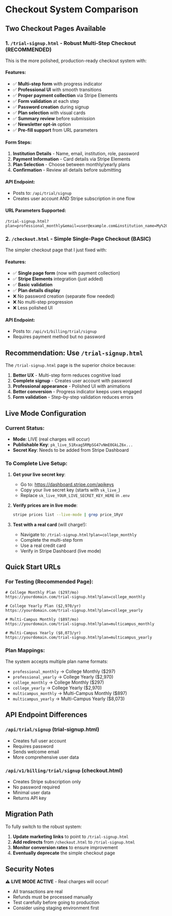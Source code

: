 # Checkout System Comparison

## Two Checkout Pages Available

### 1. `/trial-signup.html` - **Robust Multi-Step Checkout** (RECOMMENDED)

This is the more polished, production-ready checkout system with:

#### Features:
- ✅ **Multi-step form** with progress indicator
- ✅ **Professional UI** with smooth transitions
- ✅ **Proper payment collection** via Stripe Elements
- ✅ **Form validation** at each step
- ✅ **Password creation** during signup
- ✅ **Plan selection** with visual cards
- ✅ **Summary review** before submission
- ✅ **Newsletter opt-in** option
- ✅ **Pre-fill support** from URL parameters

#### Form Steps:
1. **Institution Details** - Name, email, institution, role, password
2. **Payment Information** - Card details via Stripe Elements
3. **Plan Selection** - Choose between monthly/yearly plans
4. **Confirmation** - Review all details before submitting

#### API Endpoint:
- Posts to: `/api/trial/signup`
- Creates user account AND Stripe subscription in one flow

#### URL Parameters Supported:
```
/trial-signup.html?plan=professional_monthly&email=user@example.com&institution_name=My%20College
```

### 2. `/checkout.html` - **Simple Single-Page Checkout** (BASIC)

The simpler checkout page that I just fixed with:

#### Features:
- ✅ **Single page form** (now with payment collection)
- ✅ **Stripe Elements** integration (just added)
- ✅ **Basic validation**
- ✅ **Plan details display**
- ❌ No password creation (separate flow needed)
- ❌ No multi-step progression
- ❌ Less polished UI

#### API Endpoint:
- Posts to: `/api/v1/billing/trial/signup`
- Requires payment method but no password

## Recommendation: Use `/trial-signup.html`

The `/trial-signup.html` page is the superior choice because:

1. **Better UX** - Multi-step form reduces cognitive load
2. **Complete signup** - Creates user account with password
3. **Professional appearance** - Polished UI with animations
4. **Better conversion** - Progress indicator keeps users engaged
5. **Form validation** - Step-by-step validation reduces errors

## Live Mode Configuration

### Current Status:
- **Mode**: LIVE (real charges will occur)
- **Publishable Key**: `pk_live_51Rxag5RMpSG47vNmE0GkLZ6x...`
- **Secret Key**: Needs to be added from Stripe Dashboard

### To Complete Live Setup:

1. **Get your live secret key**:
   - Go to: https://dashboard.stripe.com/apikeys
   - Copy your live secret key (starts with `sk_live_`)
   - Replace `sk_live_YOUR_LIVE_SECRET_KEY_HERE` in `.env`

2. **Verify prices are in live mode**:
   ```bash
   stripe prices list --live-mode | grep price_1RyV
   ```

3. **Test with a real card** (will charge!):
   - Navigate to: `/trial-signup.html?plan=college_monthly`
   - Complete the multi-step form
   - Use a real credit card
   - Verify in Stripe Dashboard (live mode)

## Quick Start URLs

### For Testing (Recommended Page):
```
# College Monthly Plan ($297/mo)
https://yourdomain.com/trial-signup.html?plan=college_monthly

# College Yearly Plan ($2,970/yr)
https://yourdomain.com/trial-signup.html?plan=college_yearly

# Multi-Campus Monthly ($897/mo)
https://yourdomain.com/trial-signup.html?plan=multicampus_monthly

# Multi-Campus Yearly ($8,073/yr)
https://yourdomain.com/trial-signup.html?plan=multicampus_yearly
```

### Plan Mappings:
The system accepts multiple plan name formats:
- `professional_monthly` → College Monthly ($297)
- `professional_yearly` → College Yearly ($2,970)
- `college_monthly` → College Monthly ($297)
- `college_yearly` → College Yearly ($2,970)
- `multicampus_monthly` → Multi-Campus Monthly ($897)
- `multicampus_yearly` → Multi-Campus Yearly ($8,073)

## API Endpoint Differences

### `/api/trial/signup` (trial-signup.html)
- Creates full user account
- Requires password
- Sends welcome email
- More comprehensive user data

### `/api/v1/billing/trial/signup` (checkout.html)
- Creates Stripe subscription only
- No password required
- Minimal user data
- Returns API key

## Migration Path

To fully switch to the robust system:

1. **Update marketing links** to point to `/trial-signup.html`
2. **Add redirects** from `/checkout.html` to `/trial-signup.html`
3. **Monitor conversion rates** to ensure improvement
4. **Eventually deprecate** the simple checkout page

## Security Notes

⚠️ **LIVE MODE ACTIVE** - Real charges will occur!
- All transactions are real
- Refunds must be processed manually
- Test carefully before going to production
- Consider using staging environment first